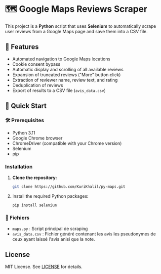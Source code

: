 # 🗺️ Google Maps Reviews Scraper

This project is a **Python** script that uses **Selenium** to automatically scrape user reviews from a Google Maps page and save them into a CSV file.

## 🌟 Features

- Automated navigation to Google Maps locations
- Cookie consent bypass
- Automatic display and scrolling of all available reviews
- Expansion of truncated reviews ("More" button click)
- Extraction of reviewer name, review text, and rating
- Deduplication of reviews
- Export of results to a CSV file (`avis_data.csv`)

## 🚀 Quick Start

### 🛠️ Prerequisites

- Python 3.11
- Google Chrome browser
- ChromeDriver (compatible with your Chrome version)
- Selenium
- pip

### Installation

1. **Clone the repository:**
   ```bash
   git clone https://github.com/KuriKhalil/py-maps.git
2. Install the required Python packages:
   ```bash
   pip install selenium


### 📂 Fichiers

- `maps.py` : Script principal de scraping
- `avis_data.csv` : Fichier généré contenant les avis les pseudonymes de ceux ayant laissé l'avis anisi que la note.

## License

MIT License. See [LICENSE](LICENSE) for details.
